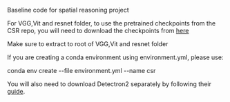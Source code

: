 Baseline code for spatial reasoning project

For VGG,Vit and resnet folder, to use the pretrained checkpoints from the CSR repo, you will need to download the checkpoints from 
[here](https://prior-model-weights.s3.us-east-2.amazonaws.com/embodied-ai/csr/checkpoints.tar.gz)

Make sure to extract to root of VGG,Vit and resnet folder





If you are creating a conda environment using environment.yml, please use:

conda env create --file environment.yml --name csr

You will also need to download Detectron2 separately by following their [guide](https://detectron2.readthedocs.io/en/latest/tutorials/install.html#build-detectron2-from-source).
